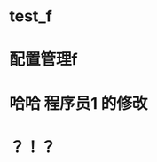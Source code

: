 <!--
 * @Author: Titc 1240104681@qq.com
 * @Date: 2022-06-07 09:30:30
 * @LastEditors: Titc 1240104681@qq.com
 * @LastEditTime: 2022-06-07 23:26:11
 * @FilePath: \code_c++c:\Users\12401\Desktop\新建文件夹\test_f\README.md
 * @Description: 这是默认设置,请设置`customMade`, 打开koroFileHeader查看配置 进行设置: https://github.com/OBKoro1/koro1FileHeader/wiki/%E9%85%8D%E7%BD%AE
-->
# test_f

# 配置管理f
# 哈哈 程序员1 的修改

# ？！？
